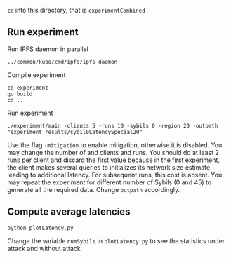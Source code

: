 `cd` into this directory, that is `experimentCombined`

## Run experiment
Run IPFS daemon in parallel
```
../common/kubo/cmd/ipfs/ipfs daemon
```
Compile experiment
```
cd experiment
go build
cd ..
```
Run experiment
```
./experiment/main -clients 5 -runs 10 -sybils 0 -region 20 -outpath "experiment_results/sybil0LatencySpecial20"
```
Use the flag `-mitigation` to enable mitigation, otherwise it is disabled. You may change the number of and clients and runs. You should do at least 2 runs per client and discard the first value because in the first experiment, the client makes several queries to initializes its network size estimate leading to additional latency. For subsequent runs, this cost is absent. You may repeat the experiment for different number of Sybils (0 and 45) to generate all the required data. Change `outpath` accordingly.

## Compute average latencies
```
python plotLatency.py
```
Change the variable `numSybils` in `plotLatency.py` to see the statistics under attack and without attack